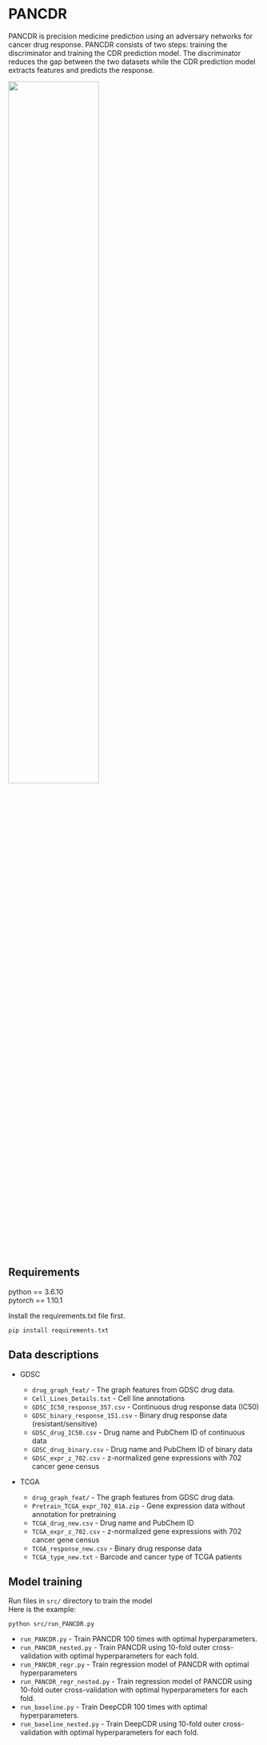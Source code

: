 # PANCDR

PANCDR is precision medicine prediction using an adversary networks for cancer drug response. PANCDR consists of two steps: training the discriminator and training the CDR prediction model. The discriminator reduces the gap between the two datasets while the CDR prediction model extracts features and predicts the response.

<img src="https://user-images.githubusercontent.com/44110710/232651050-5d768fde-7de7-47fd-bf80-685173e1bf44.png" width="60%" height="60%"/>

## Requirements

python == 3.6.10  
pytorch == 1.10.1

Install the requirements.txt file first.

    pip install requirements.txt
    

## Data descriptions

- GDSC
  - `drug_graph_feat/` - The graph features from GDSC drug data.
  - `Cell_Lines_Details.txt` - Cell line annotations
  - `GDSC_IC50_response_357.csv` - Continuous drug response data (IC50)
  - `GDSC_binary_response_151.csv` - Binary drug response data (resistant/sensitive)
  - `GDSC_drug_IC50.csv` - Drug name and PubChem ID of continuous data
  - `GDSC_drug_binary.csv` - Drug name and PubChem ID of binary data
  - `GDSC_expr_z_702.csv` - z-normalized gene expressions with 702 cancer gene census

- TCGA
  - `drug_graph_feat/` - The graph features from GDSC drug data.
  - `Pretrain_TCGA_expr_702_01A.zip` - Gene expression data without annotation for pretraining
  - `TCGA_drug_new.csv` - Drug name and PubChem ID
  - `TCGA_expr_z_702.csv` - z-normalized gene expressions with 702 cancer gene census
  - `TCGA_response_new.csv` - Binary drug response data
  - `TCGA_type_new.txt` - Barcode and cancer type of TCGA patients

## Model training
Run files in `src/` directory to train the model  
Here is the example:

    python src/run_PANCDR.py

- `run_PANCDR.py` - Train PANCDR 100 times with optimal hyperparameters.
- `run_PANCDR_nested.py` - Train PANCDR using 10-fold outer cross-validation with optimal hyperparameters for each fold.
- `run_PANCDR_regr.py` - Train regression model of PANCDR with optimal hyperparameters
- `run_PANCDR_regr_nested.py` - Train regression model of PANCDR using 10-fold outer cross-validation with optimal hyperparameters for each fold.
- `run_baseline.py` - Train DeepCDR 100 times with optimal hyperparameters.
- `run_baseline_nested.py` - Train DeepCDR using 10-fold outer cross-validation with optimal hyperparameters for each fold.
